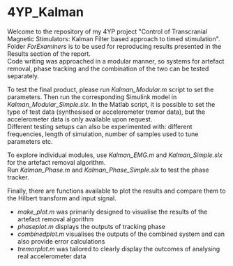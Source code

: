 # 4YP_Kalman
Welcome to the repository of my 4YP project "Control of Transcranial Magnetic Stimulators: Kalman Filter based approach to timed stimulation".  
Folder *ForExaminers* is to be used for reproducing results presented in the Results section of the report.  
Code writing was approached in a modular manner, so systems for artefact removal, phase tracking and the combination of the two can be tested separately.

To test the final product, please run *Kalman_Modular.m* script to set the parameters. Then run the corresponding Simulink model in *Kalman_Modular_Simple.slx*. 
In the Matlab script, it is possible to set the type of test data (synthesised or accelerometer tremor data), but the accelerometer data is only available upon request.  
Different testing setups can also be experimented with: different frequencies, length of simulation, number of samples used to tune parameters etc.

To explore individual modules, use *Kalman_EMG.m* and *Kalman_Simple.slx* for the artefact removal algorithm.  
Run *Kalman_Phase.m* and *Kalman_Phase_Simple.slx* to test the phase tracker.

Finally, there are functions available to plot the results and compare them to the Hilbert transform and input signal.  
* *make_plot.m* was primarily designed to visualise the results of the artefact removal algorithm 
* *phaseplot.m* displays the outputs of tracking phase  
* *combinedplot.m* visualises the outputs of the combined system and can also provide error calculations 
* *tremorplot.m* was tailored to clearly display the outcomes of analysing real accelerometer data 
